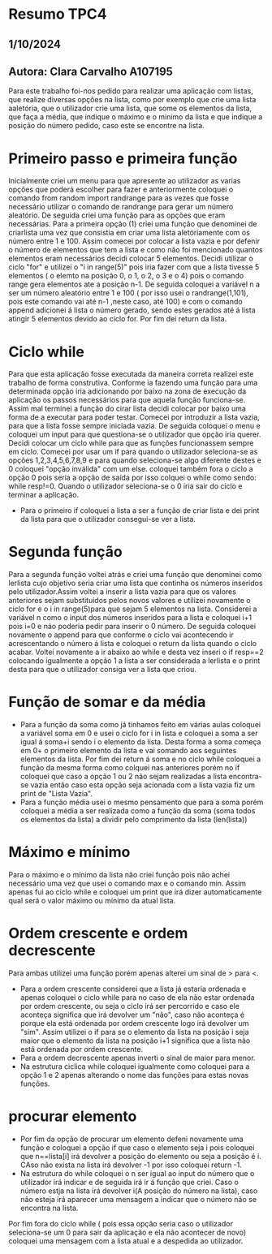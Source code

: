 # Resumo TPC4
## 1/10/2024

## Autora: Clara Carvalho A107195
Para este trabalho foi-nos pedido para realizar uma aplicação com listas, que realize diversas opções na lista, como por exemplo que crie uma lista aaletória, que o utilizador crie uma lista, que some os elementos da lista, que faça a média, que indique o máximo e o minimo da lista e que indique a posição do número pedido, caso este se encontre na lista.

# Primeiro passo e primeira função
Inicialmente criei um menu para que apresente ao utilizador as varias opções que poderá escolher para fazer e anteriormente coloquei o comando from random import randrange para as vezes que fosse necessário utilizar o comando de randrange para gerar um número aleatório. De seguida criei uma função para as opções que eram necessárias. Para a primeira opção (1) criei uma função que denominei de criarlista uma vez que consistia em criar uma lista aletóriamente com os número entre 1 e 100. Assim comecei por colocar a lista vazia e por defenir o número de elementos que tem a lista e como não foi mencionado quantos elementos eram necessários decidi colocar 5 elementos. Decidi utilizar o ciclo "for" e utilizei o "i in range(5)" pois iria fazer com que a lista tivesse 5 elementos ( o elemto na posição 0, o 1, o 2, o 3 e o 4) pois o comando range gera elementos ate a posição n-1. De seguida coloquei a variável n a ser um número aleatório entre 1 e 100 ( por isso usei o randrange(1,101), pois este comando vai até n-1 ,neste caso, até 100) e com o comando append adicionei á lista o número gerado, sendo estes gerados até á lista atingir 5 elementos devido ao ciclo for. Por fim dei return da lista.
# Ciclo while
Para que esta aplicação fosse executada da maneira correta realizei este trabalho de forma construtiva. Conforme ia fazendo uma função para uma determinada opção iria adicionando por baixo na zona de execução da  aplicação os passos necessários para que aquela função funciona-se. Assim mal terminei a função do cirar lista decidi colocar por baixo uma forma de a executar para poder testar. Comecei por introduzir a lista vazia, para que a lista fosse sempre iniciada vazia. De seguida coloquei o menu e coloquei um input para que questiona-se o utilizador que opção iria querer. Decidi colocar um ciclo while para que as funções funcionassem sempre em ciclo. Comecei por usar um if para quando o utilizador seleciona-se as opções 1,2,3,4,5,6,7,8,9 e para quando seleciona-se algo diferente destes e 0 coloquei "opção inválida" com um else. coloquei também fora o ciclo a opção 0 pois seria a opção de saída por isso colquei o while como sendo: while resp!=0. Quando o utilizador seleciona-se o 0 iria sair do ciclo e terminar a aplicação. 
* Para o primeiro if coloquei a lista a ser a função de criar lista e dei print da lista para que o utilizador consegui-se ver a lista.

# Segunda função
Para a segunda função voltei atrás e criei uma função que denominei como lerlista cujo objetivo seria criar uma lista que continha os números inseridos pelo utilizador.Assim voltei a inserir a lista vazia para que os valores anteriores sejam substituidos pelos novos valores e utilizei novamente  o ciclo for e o i in range(5)para que sejam 5 elementos na lista. Considerei a variável n como o input dos números inseridos para a lista e coloquei i+1 pois i=0 e náo poderia pedir para inserir o 0 número. De seguida coloquei novamente o append para que conforme o ciclo vai acontecendo ir acrescentando o número á lista e coloquei o return da lista quando o ciclo acabar. Voltei novamente a ir abaixo ao while e desta vez inseri o if resp==2 colocando igualmente a opção 1 a lista a ser considerada a lerlista e o print desta para que o utilizador consiga ver a lista que criou.

# Função de somar e da média
* Para a função da soma como já tinhamos feito em várias aulas coloquei a variável soma em 0 e usei o ciclo for i in lista e coloquei a soma a ser igual á soma+i sendo i o elemento da lista. Desta forma a soma começa em 0+ o primeiro elemento da lista e vai somando aos seguintes elementos da lista. Por fim dei return á soma e no ciclo while coloquei a função da mesma forma como colquei nas anteriores porém no if coloquei que caso a opção 1 ou 2 não sejam realizadas a lista encontra-se vazia então caso esta opção seja acionada com a lista vazia fiz um print de "Lista Vazia".
* Para a função média usei o mesmo pensamento que para a soma porém coloquei a média a ser realizada como a função da soma (soma todos os elementos da lista) a dividir pelo comprimento da lista (len(lista))

# Máximo e mínimo
Para o máximo e o mínimo da lista não criei função pois não achei necessário uma vez que usei o comando max e o comando min. Assim apenas fui ao ciclo while e coloquei um print que irá dizer automaticamente qual será o valor máximo ou mínimo da atual lista.

# Ordem crescente e ordem decrescente
Para ambas utilizei uma função porém apenas alterei um sinal de > para <.
* Para a ordem  crescente considerei que a lista já estaria ordenada e apenas coloquei o ciclo while para no caso de ela não estar ordenada por ordem crescente, ou seja o ciclo irá ser percorrido e caso ele aconteça significa que irá devolver um "não", caso não aconteça é porque ela está ordenada por ordem crescente logo irá devolver um "sim". Assim utilizei o if para se o elemento da lista na posição i seja maior que o elemento da lista na posição i+1 significa que a lista não estã ordenada por ordem crescente. 
* Para a ordem decrescente apenas inverti o sinal de maior para menor. 
* Na estrutura ciclica while coloquei igualmente como coloquei para a opção 1 e 2 apenas alterando o nome das funções para estas novas funções.

# procurar elemento
* Por fim da opção de procurar um elemento defeni novamente uma função e coloquei a opção if que caso o elemento seja i pois coloquei que n==lista[i] irá devolver a posição do elemento ou seja a posição é i. CAso não exista na lista irá devolver -1 por isso coloquei return -1.
* Na estrutura do while coloquei o n ser igual ao input do número que o utilizador irá indicar e de seguida irá ir á função que criei. Caso o número estja na lista irá devolver i(A posição do número na lista), caso não esteja irá aparecer uma mensagem a indicar que o número não se encontra na lista.

Por fim fora do ciclo while ( pois essa opção seria caso o utilizador seleciona-se um 0 para sair da aplicação e ela não acontecer de novo) coloquei uma mensagem com a lista atual e a despedida ao utilizador. 